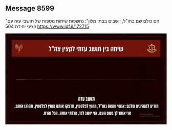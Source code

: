 ## Message 8599

"הם כולם שם בחו"ל, יושבים בבתי מלון":
נחשפות שיחות נוספות של תושבי עזה עם קציני יחידת 504
https://www.idf.il/172715

![Photo](8599/8599_photo.jpg)
